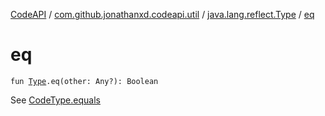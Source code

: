 [CodeAPI](../../index.md) / [com.github.jonathanxd.codeapi.util](../index.md) / [java.lang.reflect.Type](index.md) / [eq](.)

# eq

`fun `[`Type`](http://docs.oracle.com/javase/6/docs/api/java/lang/reflect/Type.html)`.eq(other: Any?): Boolean`

See [CodeType.equals](../../com.github.jonathanxd.codeapi.type/-code-type/equals.md)

